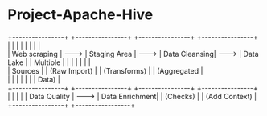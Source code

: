 # Project-Apache-Hive


+----------------+      +----------------+      +----------------+      +----------------+      
|                |      |                |      |                |      |                |     
|  Web scraping  | ---> |  Staging Area  | ---> |  Data Cleansing| ---> |  Data Lake     | 
|  Multiple      |      |                |      |                |      |                |    
|  Sources       |      | (Raw Import)   |      |   (Transforms) |      |  (Aggregated   |   
|                |      |                |      |                |      |      Data)     |      
+----------------+      +----------------+      +----------------+      +----------------+     
                       |                |      |                 |
                       |  Data Quality  | ---> |  Data Enrichment|
                       |   (Checks)     |      |   (Add Context) |
                       +----------------+      +-----------------+
